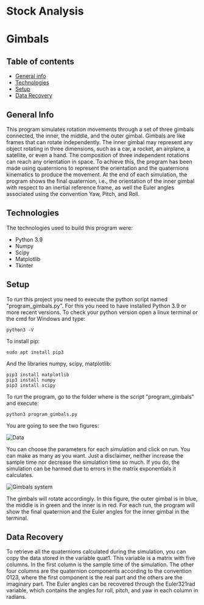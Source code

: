# Stock Analysis
# Gimbals

## Table of contents
* [General info](#general-info)
* [Technologies](#technologies)
* [Setup](#setup)
* [Data Recovery](#data-recovery)

## General Info
 This program simulates rotation movements through a set of three gimbals connected, the inner, the middle, and the outer gimbal. Gimbals are like frames that can rotate independently. The inner gimbal may represent any object rotating in three dimensions, such as a car, a rocket, an airplane, a satellite, or even a hand. The composition of three independent rotations can reach any orientation in space. To achieve this, the program has been made using quaternions to represent the orientation and the quaternions kinematics to produce the movement. At the end of each simulation, the program shows the final quaternion, i.e., the orientation of the inner gimbal with respect to an inertial reference frame, as well the Euler angles associated using the convention Yaw, Pitch, and Roll. 
 ## Technologies
 The technologies used to build this program were:
 * Python 3.9
 * Numpy
 * Scipy
 * Matplotlib
 * Tkinter
 
 ## Setup
 To run this project you need to execute the python script named "program_gimbals.py". For this you need to have installed Python 3.9 or more recent versions. To check your python version open a linux terminal or the cmd for Windows and type:
 ```
 python3 -V
 ```
 To install pip:
 ```
 sudo apt install pip3
```
 And the libraries numpy, scipy, matplotlib:
 ```
 pip3 install matplotlib
 pip3 install numpy
 pip3 install scipy
 ```
 To run the program, go to the folder where is the script "program_gimbals" and execute:
 ```
 python3 program_gimbals.py
 ```
 You are going to see the two figures:
 
 
![Data](./images/window.PNG)


You can choose the parameters for each simulation and click on run. You can make as many as you want. Just a disclaimer, neither increase the sample time nor decrease the simulation time so much. If you do, the simulation can be harmed due to errors in the matrix exponentials it calculates. 


![Gimbals system](./images/gimbal.PNG)


The gimbals will rotate accordingly. In this figure, the outer gimbal is in blue, the middle is in green and the inner is in red. For each run, the program will show the final quaternion and the Euler angles for the inner gimbal in the terminal. 

## Data Recovery
To retrieve all the quaternions calculated during the simulation, you can copy the data stored in the variable quat1. This variable is a matrix with five columns. In the first column is the sample time of the simulation. The other four columns are the quaternion components according to the convention 0123, where the first component is the real part and the others are the imaginary part. The Euler angles can be recovered through the Euler321rad variable, which contains the angles for roll, pitch, and yaw in each column in radians.


